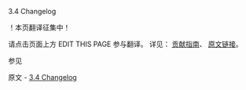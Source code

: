  3.4 Changelog

 ！本页翻译征集中！

请点击页面上方 EDIT THIS PAGE 参与翻译。
详见：
[贡献指南]( https://github.com/whaleal/MongoDB-Manual-zh/blob/master/CONTRIBUTING.md )、
[原文链接](  https://docs.mongodb.com/manual/release-notes/3.4-changelog/  )。

 参见

原文 - [3.4 Changelog]( https://docs.mongodb.com/manual/release-notes/3.4-changelog/ )

